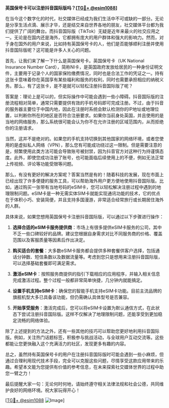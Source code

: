 **英国保号卡可以注册抖音国际版吗？[[TG💪+ @esim1088](https://t.me/s/esim1088)]**

在当今这个数字化的时代，社交媒体已经成为我们生活中不可或缺的一部分。无论是分享生活点滴、展示才华，还是结交来自世界各地的朋友，社交媒体平台都为我们提供了广阔的舞台。而抖音国际版（TikTok）无疑是近年来最火的社交应用之一。无论是在国内还是海外，它都拥有庞大的用户群体和强大的影响力。然而，对于身在国外的用户来说，比如持有英国保号卡的人，他们是否能够顺利注册并使用抖音国际版呢？这可能是许多人关心的问题。

首先，让我们来了解一下什么是英国保号卡。英国保号卡（UK National Insurance Number Card），简称NI卡，是英国政府发放给居民的一种身份证明文件，主要用于记录个人的国家保险缴费情况，同时也是合法工作的凭证之一。持有这张卡意味着你在英国享有某些福利和服务的权利，同时也需要承担相应的纳税义务。那么，有了这张卡，是不是就可以轻松注册抖音国际版了呢？

答案是：理论上是可以的，但实际操作中可能会遇到一些小障碍。抖音国际版的注册流程相对简单，通常只需要提供有效的手机号码即可完成注册。不过，由于抖音的服务器主要位于中国内地，因此在注册时系统会默认检测你的IP地址或地理位置，以判断你所在的地区是否符合注册要求。如果你当前身处英国，并且使用的是当地的网络服务，那么系统很可能会认为你不在允许注册的区域范围内，从而拒绝你的注册请求。

当然，这并不是绝对的。如果您的手机支持切换到其他国家的网络环境，或者您使用的是虚拟私人网络（VPN），那么您有可能成功绕过这一限制。但是需要注意的是，频繁使用此类方法可能会导致账号被封禁，因为抖音官方对这种行为持谨慎态度。此外，即使您成功注册了账号，也可能面临后续使用上的不便，例如无法正常上传视频、评论等功能受限等问题。

那么，有没有更好的解决方案呢？答案当然是有的！随着科技的发展，现在市面上已经出现了许多便捷的服务工具，可以帮助海外用户更方便地使用抖音国际版。比如，通过购买一张带有当地号码的eSIM卡，您可以轻松解决注册过程中遇到的地理限制问题。eSIM卡是一种无需实体SIM卡就能实现通讯功能的技术，它的优点在于体积小巧、安装简便，并且支持多国漫游，非常适合经常旅行或长期居住海外的人群。

具体来说，如果您想用英国保号卡注册抖音国际版，可以通过以下步骤进行操作：

1. **选择合适的eSIM卡服务提供商**：市场上有很多提供eSIM卡服务的公司，其中不乏一些口碑较好的品牌。建议您根据自身需求对比不同服务商的价格、覆盖范围以及客服质量等因素后作出决定。

2. **购买适合的套餐**：大多数eSIM卡服务都会提供多种套餐供客户选择，包括通话分钟数、短信条数以及数据流量等。考虑到您只是想用来注册抖音国际版，可以选择基础套餐即可满足需求。

3. **激活eSIM卡**：按照服务商提供的指引下载相应的应用程序，并输入相关信息完成激活过程。整个过程一般都非常简单快捷，几分钟内就能搞定。

4. **设置手机支持eSIM卡**：确保您的智能手机支持eSIM卡功能。目前主流品牌的旗舰机型大多已具备该功能，但仍需确认具体型号是否兼容。

5. **开始享受服务**：激活完成后，您可以将eSIM卡设置为默认通信方式，在此状态下尝试注册抖音国际版。这样不仅解决了地理限制问题，还能享受到更加稳定流畅的网络体验。

除了上述提到的方法之外，还有一些其他的技巧可以帮助您更好地利用抖音国际版。例如，关注热门话题标签，积极参与挑战活动，与全球用户互动交流等。这些都能让您更快融入这个充满活力的社区，发现更多有趣的内容。

总之，虽然持有英国保号卡的用户在注册抖音国际版时可能会遇到一些小麻烦，但通过合理利用现代技术手段，完全可以克服这些问题，尽情享受这款应用带来的乐趣。希望本文能为您提供有价值的参考信息，在未来探索社交媒体世界的过程中助您一臂之力！

最后提醒大家一句：无论何时何地，请始终遵守相关法律法规和社会公德，共同维护良好的网络环境。祝大家玩得开心！

[[TG💪+ @esim1088](https://t.me/s/esim1088) ![Image](https://i.postimg.cc/4NQfJmqS/Snipaste-2025-05-13-00-14-12.png)]
